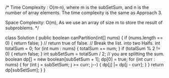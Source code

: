 /*
Time Complexity : O(m⋅n), where m is the subSetSum, and n is the number of array elements. The time complexity is the same as Approach 3.

Space Complexity: O(m), As we use an array of size m to store the result of subproblems.
*/

class Solution {
    public boolean canPartition(int[] nums) {
        if (nums.length == 0) {
            return false;
        }
        // return true of false. 
        // Break the list. into two Halfs. 
        int totalSum = 0;
        for (int num : nums) {
            totalSum += num;
        }
        if (totalSum % 2 != 0) {
            return false;
        }
        int subSetSum = totalSum / 2; // you are splitting the sum.
        boolean dp[] = new boolean[subSetSum + 1];
        dp[0] = true;
        for (int curr : nums) {
            for (int j = subSetSum; j >= curr; j--) {
                dp[j] |= dp[j - curr];
            }
        }
        return dp[subSetSum];
    }
}
